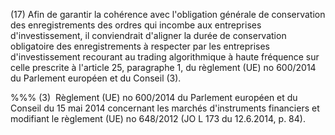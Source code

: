 (17) Afin de garantir la cohérence avec l'obligation générale de conservation des enregistrements des ordres qui incombe aux entreprises d'investissement, il conviendrait d'aligner la durée de conservation obligatoire des enregistrements à respecter par les entreprises d'investissement recourant au trading algorithmique à haute fréquence sur celle prescrite à l'article 25, paragraphe 1, du règlement (UE) no 600/2014 du Parlement européen et du Conseil (3).

%%% (3)  Règlement (UE) no 600/2014 du Parlement européen et du Conseil du 15 mai 2014 concernant les marchés d'instruments financiers et modifiant le règlement (UE) no 648/2012 (JO L 173 du 12.6.2014, p. 84).
